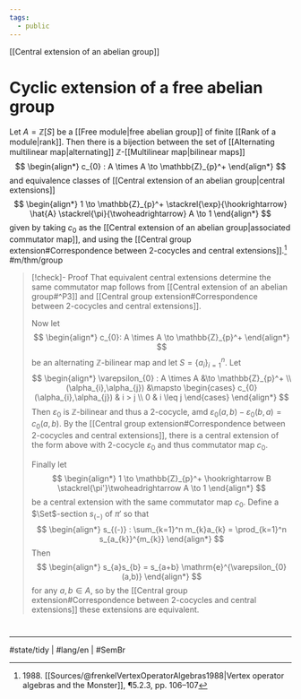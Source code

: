 ```yaml
---
tags:
  - public
---
```

[[Central extension of an abelian group]]
# Cyclic extension of a free abelian group

Let $A = \mathbb{Z}[S]$ be a [[Free module|free abelian group]] of finite [[Rank of a module|rank]].
Then there is a bijection between the set of [[Alternating multilinear map|alternating]] $\mathbb{Z}$-[[Multilinear map|bilinear maps]]
$$
\begin{align*}
c_{0} : A \times A \to \mathbb{Z}_{p}^+
\end{align*}
$$
and equivalence classes of [[Central extension of an abelian group|central extensions]]
$$
\begin{align*}
1 \to \mathbb{Z}_{p}^+ \stackrel{\exp}{\hookrightarrow} \hat{A} \stackrel{\pi}{\twoheadrightarrow} A \to 1
\end{align*}
$$
given by taking $c_{0}$ as the [[Central extension of an abelian group|associated commutator map]], and using the [[Central group extension#Correspondence between 2-cocycles and central extensions]].[^1988] #m/thm/group

  [^1988]: 1988\. [[Sources/@frenkelVertexOperatorAlgebras1988|Vertex operator algebras and the Monster]], ¶5.2.3, pp. 106–107

> [!check]- Proof
> That equivalent central extensions determine the same commutator map follows from [[Central extension of an abelian group#^P3]] and [[Central group extension#Correspondence between 2-cocycles and central extensions]].
> 
> Now let
> $$
> \begin{align*}
> c_{0}: A \times A \to \mathbb{Z}_{p}^+
> \end{align*}
> $$
> be an alternating $\mathbb{Z}$-bilinear map and let $S = \{ a_{i} \}_{i=1}^n$.
> Let
> $$
> \begin{align*}
> \varepsilon_{0} : A \times A &\to \mathbb{Z}_{p}^+ \\
> (\alpha_{i},\alpha_{j}) &\mapsto \begin{cases}
> c_{0}(\alpha_{i},\alpha_{j}) & i > j  \\
> 0 & i \leq j
> \end{cases}
> \end{align*}
> $$
> Then $\varepsilon_{0}$ is $\mathbb{Z}$-bilinear and thus a 2-cocycle,
> amd $\varepsilon_{0}(a,b) - \varepsilon_{0}(b,a) = c_{0}(a,b)$.
> By the [[Central group extension#Correspondence between 2-cocycles and central extensions]], there is a central extension of the form above with 2-cocycle $\varepsilon_{0}$ and thus commutator map $c_{0}$.
> 
> Finally let
> $$
> \begin{align*}
> 1 \to \mathbb{Z}_{p}^+ \hookrightarrow B \stackrel{\pi'}\twoheadrightarrow A \to 1
> \end{align*}
> $$
> be a central extension with the same commutator map $c_{0}$.
> Define a $\Set$-section $s_{(-)}$ of $\pi'$ so that
> $$
> \begin{align*}
> s_{(-)} : \sum_{k=1}^n m_{k}a_{k} = \prod_{k=1}^n s_{a_{k}}^{m_{k}}
> \end{align*}
> $$
> Then
> $$
> \begin{align*}
> s_{a}s_{b} = s_{a+b} \mathrm{e}^{\varepsilon_{0}(a,b)}
> \end{align*}
> $$
> for any $a,b \in A$,
> so by the [[Central group extension#Correspondence between 2-cocycles and central extensions]] these extensions are equivalent. <span class="QED"/>
> 

#
---
#state/tidy | #lang/en | #SemBr
